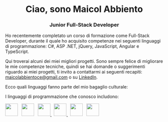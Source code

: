 <h1 align="center">Ciao, sono Maicol Abbiento</h1>
<h3 align="center">Junior Full-Stack Developer</h3>
<p>Ho recentemente completato un corso di formazione come Full-Stack Developer, durante il quale ho acquisito competenze nei seguenti linguaggi di programmazione: C#, ASP .NET, jQuery, JavaScript, Angular e TypeScript.</p>

<p>Qui troverai alcuni dei miei migliori progetti. Sono sempre felice di migliorare le mie competenze tecniche, quindi se hai domande o suggerimenti riguardo ai miei progetti, ti invito a contattarmi ai seguenti recapiti: <a href="mailto:maicolabbientoce@gmail.com">maicolabbientoce@gmail.com</a> o su <a href="https://www.linkedin.com/in/maicol-abbiento-fullstackdeveloper/">LinkedIn</a>.</p>

<p>Ecco quali linguaggi fanno parte del mio bagaglio culturale:</p>
<p>I linguaggi di programmazione che conosco includono:</p>
<p>
<a href="https://dotnet.microsoft.com" target="_blank" rel="noreferrer"><img src="https://handwiki.org/wiki/images/thumb/7/7d/Microsoft_.NET_logo.svg/800px-Microsoft_.NET_logo.svg.png" width="40" height="40"></a> &nbsp
<a href="https://learn.microsoft.com/it-it/dotnet/csharp/" target="_blank" rel="noreferrer"><img src="https://ih0.redbubble.net/image.395411727.8962/flat,800x800,075,f.u1.jpg"" width="40" height="40"></a> &nbsp
<a href=" https://learn.microsoft.com/it-it/sql/?view=sql-server-ver16" target="_blank" rel="noreferrer"> <img src= "https://th.bing.com/th/id/R.b25bae44ff516c7dcc3eacdb14d2c499?rik=WHZv1aXyAdFq4A&pid=ImgRaw&r=0" width="40" height="40"/> </a> &nbsp
<a href="https://angular.io/"  target="_blank" rel="noreferrer"> <img src="https://th.bing.com/th?id=OIP.LPMEXup7B50Pq3Xn9xmepwHaH-&w=240&h=259&c=8&rs=1&qlt=90&o=6&pid=3.1&rm=2" width="40" height="40" \> </a> &nbsp
<a href="https://developer.mozilla.org/en-US/docs/Web/javascript"> <img src="https://logodownload.org/wp-content/uploads/2022/04/javascript-logo-0.png" width="40" height="40"/></a> &nbsp
<a href="https://getbootstrap.com/docs/5.3/assets/brand/bootstrap-logo-shadow.png" > <img src="https://getbootstrap.com/docs/5.3/assets/brand/bootstrap-logo-shadow.png"  width="40" height="40"/></a> &nbsp
<a href=""></a>
</p>



